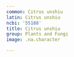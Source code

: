```yaml
---
common: Citrus unshiu
latin: Citrus unshiu
ncbi: '55188'
title: Citrus unshiu
group: Plants and Fungi
image: .na.character

---
```

